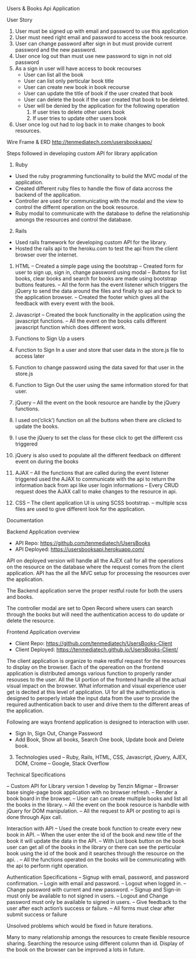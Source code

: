 Users & Books Api Application

User Story

1) User must be signed up with email and password to use this application
2) User must need right email and password to access the book resource.
3) User can change password after sign in but must provide current password and the new password.
4) User once log out than must use new password to sign in not old password
5) As a sign in user will have access to book recourses
    - User can list all the book
    - User can list only perticular book title
    - User can create new book in book recourse
    - User can update the title of book if the user created that book
    - User can delete the book if the user created that book to be deleted.
    - User will be denied by the application for the following operation
        1) If user tries to delete other users book
        2) If user tries to update other users book
6) User once log out had to log back in to make changes to book resources.

Wire Frame & ERD
http://tenmediatech.com/usersbooksapp/

Steps followed in developing custom API for library application

1) Ruby
- Used the ruby programming functionality to build the MVC modal of the application.
- Created different ruby files to handle the flow of data accross the backend of the application.
- Controller are used for communicating with the modal and the view to control the differnt operation on the book resource.
- Ruby modal to communicate with the database to define the relationship amongs the resources and control the database.

2) Rails
- Used rails framework for developing custom API for the library.
- Hosted the rails api to the heroku.com to test the api from the client browser over the internet.

1) HTML
– Created a simple page using the bootstrap
– Created form for user to sign up, sign in, change password using modal
– Buttons for list books, clear books and search for books are made using bootstrap buttons features.
– All the form has the event listener which triggers the jQuery to send the data around the files and finally to api and back to the application browser.
– Created the footer which gives all the feedback with every event with the book.

2) Javascript
– Created the book functionality in the application using the javascript functions.
– All the event on the books calls different javascript function which does different work.
1) Functions to Sign Up a users
2) Function to Sign In a user and store that user data in the store.js file to access later
3) Function to change password using the data saved for that user in the store.js
4) Function to Sign Out the user using the same information stored for that user.

3) jQuery
– All the event on the book resource are handle by the jQuery functions.
1) I used on(‘click’) function on all the buttons when there are clicked to update the books.
3) I use the jQuery to set the class for these click to get the different css triggered
4) jQuery is also used to populate all the different feedback on different event on during the books

4) AJAX
– All the functions that are called during the event listener triggered used the AJAX to communicate with the api to return the information back from api like user login informations
– Every CRUD request does the AJAX call to make changes to the resource in api.

5) CSS
– The client application UI is using SCSS bootstrap.
– multiple scss files are used to give different look for the application.

Documentation

Backend Application overview
- API Repo: https://github.com/tenmediatech/UsersBooks
- API Deployed: https://usersbooksapi.herokuapp.com/

API on deployed version will handle all the AJEX call for all the operations on the resource on the database where the request comes from the client application. API has the all the MVC setup for processing the resources over the application.

The Backend application serve the proper restful route for both the users and books.

The controller modal are set to Open Record where users can search through the books but will need the authentication access to do update or delete the resource.

Frontend Application overview
- Client Repo: https://github.com/tenmediatech/UsersBooks-Client
- Client Deployed: https://tenmediatech.github.io/UsersBooks-Client/

The client application is organize to make restful request for the resources to display on the browser.
Each of the opereation on the frontend application is distributed amongs various function to properly rander resouses to the user.
All the UI portion of the frontend handle all the actual visual impact on the browser. What information and visual experience user get is decited at this level of application.
UI for all the authentication is designed to peroperly intake the input data from the user to provide the required authentication back to user and drive them to the different areas of the application.

Following are ways frontend application is designed to interaction with user.
- Sign In, Sign Out, Change Password
- Add Book, Show all books, Search One book, Update book and Delete book.

3) Technologies used
– Ruby, Rails, HTML, CSS, Javascript, jQuery, AJEX, DOM, Crome
– Google, Stack Overflow

Technical Specifications

– Custom API for Library version 1 develop by Tenzin Migmar
– Browser base single-page book application with no browser refresh.
– Render a book board in the browser.
– User can can create multiple books and list all the books in the library.
– All the event on the book resource is hanbdle with jQuery for DOM manipulation.
– All the request to API or posting to api is done through Ajax call.

Interaction with API
– Used the create book function to create every new book in API.
– When the user enter the id of the book and new title of the book it will update the data in the API.
– With List book button on the book user can get all of the books in the library or there can see the perticular book using the id of the book and it searches through the resource on the api. .
– All the functions operated on the books will be communicating with the api to perform right operation.

Authentication Specifications
– Signup with email, password, and password confirmation.
– Login with email and password.
– Logout when logged in.
– Change password with current and new password.
– Signup and Sign-in must only be available to not signed in users.
– Logout and Change password must only be available to signed in users.
– Give feedback to the user after each action’s success or failure.
– All forms must clear after submit success or failure

Unsolved problems which would be fixed in future iterations.

Many to many relationship amongs the resources to create flexible resource sharing.
Searching the resource using different column than id.
Display of the book on the browser can be improved a lots in future.
